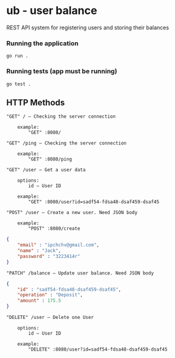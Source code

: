 # ub - user balance

REST API system for registering users and storing their balances

### Running the application

```
go run .
```

### Running tests (app must be running)

```
go test .
```

## HTTP Methods

```
"GET" / — Checking the server connection

    example: 
        "GET" :8080/
```

```
"GET" /ping — Checking the server connection

    example: 
        "GET" :8080/ping
```
```
"GET" /user — Get a user data

    options:
        id — User ID

    example: 
        "GET" :8080/user?id=sadf54-fdsa48-dsaf459-dsaf45
```

```
"POST" /user — Create a new user. Need JSON body

    example: 
        "POST" :8080/create
```

```json
{
    "email" : "ipchchv@gmail.com",
	"name" : "Jack",
	"password" : "3223414r"
}
```

```
"PATCH" /balance — Update user balance. Need JSON body
```

```json
{
    "id" : "sadf54-fdsa48-dsaf459-dsaf45",
	"operation" : "Deposit",
	"amount" : 175.5
}
```

```
"DELETE" /user — Delete one User

    options:
        id — User ID

    example: 
        "DELETE" :8080/user?id=sadf54-fdsa48-dsaf459-dsaf45
```
